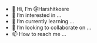 - 👋 Hi, I’m @Harshitkosre
- 👀 I’m interested in ...
- 🌱 I’m currently learning ...
- 💞️ I’m looking to collaborate on ...
- 📫 How to reach me ...

<!---
Harshitkosre/Harshitkosre is a ✨ special ✨ repository because its `README.md` (this file) appears on your GitHub profile.
You can click the Preview link to take a look at your changes.
--->
